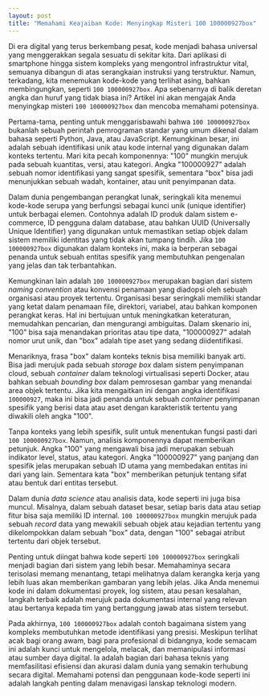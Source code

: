 ```yaml
---
layout: post
title: "Memahami Keajaiban Kode: Menyingkap Misteri 100 100000927box"
---
```


Di era digital yang terus berkembang pesat, kode menjadi bahasa universal yang menggerakkan segala sesuatu di sekitar kita. Dari aplikasi di smartphone hingga sistem kompleks yang mengontrol infrastruktur vital, semuanya dibangun di atas serangkaian instruksi yang terstruktur. Namun, terkadang, kita menemukan kode-kode yang terlihat asing, bahkan membingungkan, seperti `100 100000927box`. Apa sebenarnya di balik deretan angka dan huruf yang tidak biasa ini? Artikel ini akan mengajak Anda menyingkap misteri `100 100000927box` dan mencoba memahami potensinya.

Pertama-tama, penting untuk menggarisbawahi bahwa `100 100000927box` bukanlah sebuah perintah pemrograman standar yang umum dikenal dalam bahasa seperti Python, Java, atau JavaScript. Kemungkinan besar, ini adalah sebuah identifikasi unik atau kode internal yang digunakan dalam konteks tertentu. Mari kita pecah komponennya: "100" mungkin merujuk pada sebuah kuantitas, versi, atau kategori. Angka "100000927" adalah sebuah nomor identifikasi yang sangat spesifik, sementara "box" bisa jadi menunjukkan sebuah wadah, kontainer, atau unit penyimpanan data.

Dalam dunia pengembangan perangkat lunak, seringkali kita menemui kode-kode serupa yang berfungsi sebagai kunci unik (unique identifier) untuk berbagai elemen. Contohnya adalah ID produk dalam sistem e-commerce, ID pengguna dalam database, atau bahkan UUID (Universally Unique Identifier) yang digunakan untuk memastikan setiap objek dalam sistem memiliki identitas yang tidak akan tumpang tindih. Jika `100 100000927box` digunakan dalam konteks ini, maka ia berperan sebagai penanda untuk sebuah entitas spesifik yang membutuhkan pengenalan yang jelas dan tak terbantahkan.

Kemungkinan lain adalah `100 100000927box` merupakan bagian dari sistem *naming convention* atau konvensi penamaan yang diadopsi oleh sebuah organisasi atau proyek tertentu. Organisasi besar seringkali memiliki standar yang ketat dalam penamaan file, direktori, variabel, atau bahkan komponen perangkat keras. Hal ini bertujuan untuk meningkatkan keteraturan, memudahkan pencarian, dan mengurangi ambiguitas. Dalam skenario ini, "100" bisa saja menandakan prioritas atau tipe data, "100000927" adalah nomor urut unik, dan "box" adalah tipe aset yang sedang diidentifikasi.

Menariknya, frasa "box" dalam konteks teknis bisa memiliki banyak arti. Bisa jadi merujuk pada sebuah *storage box* dalam sistem penyimpanan cloud, sebuah *container* dalam teknologi virtualisasi seperti Docker, atau bahkan sebuah *bounding box* dalam pemrosesan gambar yang menandai area objek tertentu. Jika kita mengaitkan ini dengan angka identifikasi `100000927`, maka ini bisa jadi penanda untuk sebuah *container* penyimpanan spesifik yang berisi data atau aset dengan karakteristik tertentu yang diwakili oleh angka "100".

Tanpa konteks yang lebih spesifik, sulit untuk menentukan fungsi pasti dari `100 100000927box`. Namun, analisis komponennya dapat memberikan petunjuk. Angka "100" yang mengawali bisa jadi merupakan sebuah indikator level, status, atau kategori. Angka "100000927" yang panjang dan spesifik jelas merupakan sebuah ID utama yang membedakan entitas ini dari yang lain. Sementara kata "box" memberikan petunjuk tentang sifat atau bentuk dari entitas tersebut.

Dalam dunia *data science* atau analisis data, kode seperti ini juga bisa muncul. Misalnya, dalam sebuah dataset besar, setiap baris data atau setiap fitur bisa saja memiliki ID internal. `100 100000927box` mungkin merujuk pada sebuah *record* data yang mewakili sebuah objek atau kejadian tertentu yang dikelompokkan dalam sebuah "box" data, dengan "100" sebagai atribut tertentu dari objek tersebut.

Penting untuk diingat bahwa kode seperti `100 100000927box` seringkali menjadi bagian dari sistem yang lebih besar. Memahaminya secara terisolasi memang menantang, tetapi melihatnya dalam kerangka kerja yang lebih luas akan memberikan gambaran yang lebih jelas. Jika Anda menemui kode ini dalam dokumentasi proyek, log sistem, atau pesan kesalahan, langkah terbaik adalah merujuk pada dokumentasi internal yang relevan atau bertanya kepada tim yang bertanggung jawab atas sistem tersebut.

Pada akhirnya, `100 100000927box` adalah contoh bagaimana sistem yang kompleks membutuhkan metode identifikasi yang presisi. Meskipun terlihat acak bagi orang awam, bagi para profesional di bidangnya, kode semacam ini adalah kunci untuk mengelola, melacak, dan memanipulasi informasi atau sumber daya digital. Ia adalah bagian dari bahasa teknis yang memfasilitasi efisiensi dan akurasi dalam dunia yang semakin terhubung secara digital. Memahami potensi dan penggunaan kode-kode seperti ini adalah langkah penting dalam menavigasi lanskap teknologi modern.
